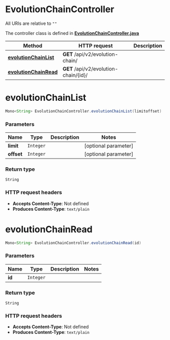 # EvolutionChainController

All URIs are relative to `""`

The controller class is defined in **[EvolutionChainController.java](../../src/main/java/org/openapitools/controller/EvolutionChainController.java)**

Method | HTTP request | Description
------------- | ------------- | -------------
[**evolutionChainList**](#evolutionChainList) | **GET** /api/v2/evolution-chain/ | 
[**evolutionChainRead**](#evolutionChainRead) | **GET** /api/v2/evolution-chain/{id}/ | 

<a name="evolutionChainList"></a>
# **evolutionChainList**
```java
Mono<String> EvolutionChainController.evolutionChainList(limitoffset)
```



### Parameters
Name | Type | Description  | Notes
------------- | ------------- | ------------- | -------------
**limit** | `Integer` |  | [optional parameter]
**offset** | `Integer` |  | [optional parameter]

### Return type
`String`


### HTTP request headers
 - **Accepts Content-Type**: Not defined
 - **Produces Content-Type**: `text/plain`

<a name="evolutionChainRead"></a>
# **evolutionChainRead**
```java
Mono<String> EvolutionChainController.evolutionChainRead(id)
```



### Parameters
Name | Type | Description  | Notes
------------- | ------------- | ------------- | -------------
**id** | `Integer` |  |

### Return type
`String`


### HTTP request headers
 - **Accepts Content-Type**: Not defined
 - **Produces Content-Type**: `text/plain`

